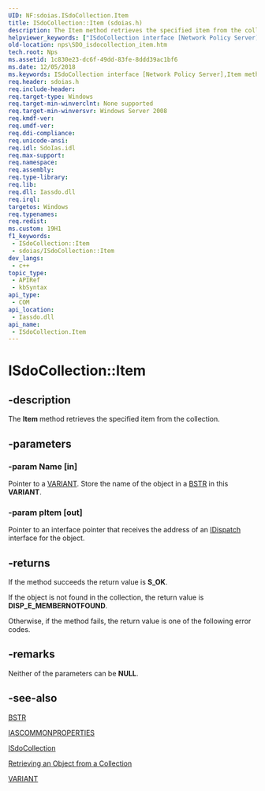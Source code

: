 ```yaml
---
UID: NF:sdoias.ISdoCollection.Item
title: ISdoCollection::Item (sdoias.h)
description: The Item method retrieves the specified item from the collection.
helpviewer_keywords: ["ISdoCollection interface [Network Policy Server]","Item method","ISdoCollection.Item","ISdoCollection::Item","Item","Item method [Network Policy Server]","Item method [Network Policy Server]","ISdoCollection interface","_sdo_isdocollection_item","nps.SDO_isdocollection_item","sdo.isdocollection_item","sdoias/ISdoCollection::Item"]
old-location: nps\SDO_isdocollection_item.htm
tech.root: Nps
ms.assetid: 1c830e23-dc6f-49dd-83fe-8ddd39ac1bf6
ms.date: 12/05/2018
ms.keywords: ISdoCollection interface [Network Policy Server],Item method, ISdoCollection.Item, ISdoCollection::Item, Item, Item method [Network Policy Server], Item method [Network Policy Server],ISdoCollection interface, _sdo_isdocollection_item, nps.SDO_isdocollection_item, sdo.isdocollection_item, sdoias/ISdoCollection::Item
req.header: sdoias.h
req.include-header: 
req.target-type: Windows
req.target-min-winverclnt: None supported
req.target-min-winversvr: Windows Server 2008
req.kmdf-ver: 
req.umdf-ver: 
req.ddi-compliance: 
req.unicode-ansi: 
req.idl: SdoIas.idl
req.max-support: 
req.namespace: 
req.assembly: 
req.type-library: 
req.lib: 
req.dll: Iassdo.dll
req.irql: 
targetos: Windows
req.typenames: 
req.redist: 
ms.custom: 19H1
f1_keywords:
 - ISdoCollection::Item
 - sdoias/ISdoCollection::Item
dev_langs:
 - c++
topic_type:
 - APIRef
 - kbSyntax
api_type:
 - COM
api_location:
 - Iassdo.dll
api_name:
 - ISdoCollection.Item
---
```


# ISdoCollection::Item


## -description

The 
<b>Item</b> method retrieves the specified item from the collection.

## -parameters

### -param Name [in]

Pointer to a 
<a href="https://docs.microsoft.com/windows/desktop/api/oaidl/ns-oaidl-variant">VARIANT</a>. Store the name of the object in a 
<a href="https://docs.microsoft.com/previous-versions/windows/desktop/automat/bstr">BSTR</a> in this <b>VARIANT</b>.

### -param pItem [out]

Pointer to an interface pointer that receives the address of an 
<a href="https://docs.microsoft.com/previous-versions/windows/desktop/api/oaidl/nn-oaidl-idispatch">IDispatch</a> interface for the object.

## -returns

If the method succeeds the return value is <b>S_OK</b>.

If the object is not found in the collection, the return value is <b>DISP_E_MEMBERNOTFOUND</b>.

Otherwise, if the method fails, the return value is one of the following error codes.

## -remarks

Neither of the parameters can be <b>NULL</b>.

## -see-also

<a href="https://docs.microsoft.com/previous-versions/windows/desktop/automat/bstr">BSTR</a>



<a href="https://docs.microsoft.com/windows/desktop/api/sdoias/ne-sdoias-iascommonproperties">IASCOMMONPROPERTIES</a>



<a href="https://docs.microsoft.com/windows/desktop/api/sdoias/nn-sdoias-isdocollection">ISdoCollection</a>



<a href="https://docs.microsoft.com/windows/desktop/Nps/sdo-retrieving-an-object-from-a-collection">Retrieving an Object from a Collection</a>



<a href="https://docs.microsoft.com/windows/desktop/api/oaidl/ns-oaidl-variant">VARIANT</a>

